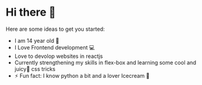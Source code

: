 # Hi there 👋

Here are some ideas to get you started:

- I am 14 year old 👦
- I Love Frontend development 💻
- Love to devolop websites in reactjs
- Currently strengthening my skills in flex-box and learning some cool and juicy🍹 css tricks
- ⚡ Fun fact: I know python a bit and a lover Icecream 🍨

